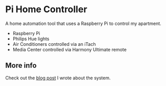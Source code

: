 Pi Home Controller
==================

A home automation tool that uses a Raspberry Pi to control my apartment.

* Raspberry Pi
* Philips Hue lights
* Air Conditioners controlled via an iTach
* Media Center controlled via Harmony Ultimate remote

More info
---------
Check out the [blog post](https://petelepage.com/blog/2013/07/home-automation-for-geeks/) I wrote about the system.